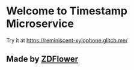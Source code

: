 Welcome to Timestamp Microservice
=========================

Try it at https://reminiscent-xylophone.glitch.me/

Made by [ZDFlower](https://zdflower.github.io/portfolio/)
-------------------
